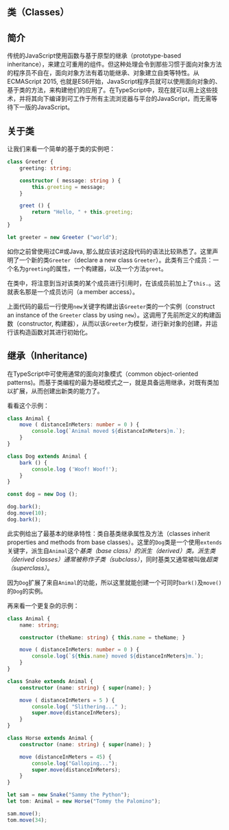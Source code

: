 ## 类（Classes）

## 简介

传统的JavaScript使用函数与基于原型的继承（prototype-based inheritance），来建立可重用的组件。但这种处理会令到那些习惯于面向对象方法的程序员不自在，面向对象方法有着功能继承、对象建立自类等特性。从ECMAScript 2015, 也就是ES6开始，JavaScript程序员就可以使用面向对象的、基于类的方法，来构建他们的应用了。在TypeScript中，现在就可以用上这些技术，并将其向下编译到可工作于所有主流浏览器与平台的JavaScript，而无需等待下一版的JavaScript。

## 关于类

让我们来看一个简单的基于类的实例吧：

```typescript
class Greeter {
    greeting: string;

    constructor ( message: string ) {
        this.greeting = message;
    }

    greet () {
        return "Hello, " + this.greeting;
    }
}

let greeter = new Greeter ("world");
```

如你之前曾使用过C#或Java, 那么就应该对这段代码的语法比较熟悉了。这里声明了一个新的类`Greeter`（declare a new class `Greeter`）。此类有三个成员：一个名为`greeting`的属性，一个构建器，以及一个方法`greet`。

在类中，将注意到当对该类的某个成员进行引用时，在该成员前加上了`this.`。这就表名那是一个成员访问（a member access）。

上面代码的最后一行使用`new`关键字构建出该`Greeter`类的一个实例（construct an instance of the `Greeter` class by using `new`）。这调用了先前所定义的构建函数（constructor, 构建器），从而以该`Greeter`为模型，进行新对象的创建，并运行该构造函数对其进行初始化。

## 继承（Inheritance)

在TypeScript中可使用通常的面向对象模式（common object-oriented patterns)。而基于类编程的最为基础模式之一，就是具备运用继承，对既有类加以扩展，从而创建出新类的能力了。

看看这个示例：

```typescript
class Animal {
    move ( distanceInMeters: number = 0 ) {
        console.log(`Animal moved ${distanceInMeters}m.`);
    }    
}

class Dog extends Animal {
    bark () {
        console.log ('Woof! Woof!');
    }
}

const dog = new Dog ();

dog.bark();
dog.move(10);
dog.bark();
```

此实例给出了最基本的继承特性：类自基类继承属性及方法（classes inherit properties and methods from base classes）。这里的`Dog`类是一个使用`extends`关键字，派生自`Animal`这个*基类（base class）*的*派生（derived）*类。派生类（derived classes）通常被称作*子类（subclass）*，同时基类又通常被叫做*超类（superclass）*。

因为`Dog`扩展了来自`Animal`的功能，所以这里就能创建一个可同时`bark()`及`move()`的`Dog`的实例。

再来看一个更复杂的示例：

```typescript
class Animal {
    name: string;

    constructor (theName: string) { this.name = theName; }

    move ( distanceInMeters: number = 0 ) {
        console.log(`${this.name} moved ${distanceInMeters}m.`);
    }
}

class Snake extends Animal {
    constructor (name: string) { super(name); }

    move ( distanceInMeters = 5 ) {
        console.log( "Slithering..." );
        super.move(distanceInMeters);
    }
}

class Horse extends Animal {
    constructor (name: string) { super(name); }

    move (distanceInMeters = 45) {
        console.log("Galloping...");
        super.move(distanceInMeters);
    }
}

let sam = new Snake("Sammy the Python");
let tom: Animal = new Horse("Tommy the Palomino");

sam.move();
tom.move(34);
```


